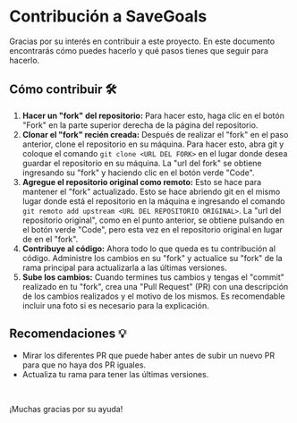 # Contribución a SaveGoals
Gracias por su interés en contribuir a este proyecto. En este documento encontrarás cómo puedes hacerlo y qué pasos tienes que seguir para hacerlo.

## Cómo contribuir 🛠
1. **Hacer un "fork" del repositorio:** Para hacer esto, haga clic en el botón "Fork" en la parte superior derecha de la página del repositorio.
2. **Clonar el "fork" recién creada:** Después de realizar el "fork" en el paso anterior, clone el repositorio en su máquina. Para hacer esto, abra git y coloque el comando `git clone <URL DEL FORK>` en el lugar donde desea guardar el repositorio en su máquina. La "url del fork" se obtiene ingresando su "fork" y haciendo clic en el botón verde "Code".
3. **Agregue el repositorio original como remoto:** Esto se hace para mantener el "fork" actualizado. Esto se hace abriendo git en el mismo lugar donde está el repositorio en la máquina e ingresando el comando `git remoto add upstream <URL DEL REPOSITORIO ORIGINAL>`. La "url del repositorio original", como en el punto anterior, se obtiene pulsando en el botón verde "Code", pero esta vez en el repositorio original en lugar de en el "fork".
4. **Contribuye al código:** Ahora todo lo que queda es tu contribución al código. Administre los cambios en su "fork" y actualice su "fork" de la rama principal para actualizarla a las últimas versiones.
5. **Sube los cambios:** Cuando termines tus cambios y tengas el "commit" realizado en tu "fork", crea una "Pull Request" (PR) con una descripción de los cambios realizados y el motivo de los mismos. Es recomendable incluir una foto si es necesario para la explicación.

## Recomendaciones 💡
- Mirar los diferentes PR que puede haber antes de subir un nuevo PR para que no haya dos PR iguales.
- Actualiza tu rama para tener las últimas versiones.

<br>

¡Muchas gracias por su ayuda!